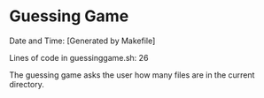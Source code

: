 # Guessing Game

Date and Time: [Generated by Makefile]

Lines of code in guessinggame.sh: 26

The guessing game asks the user how many files are in the current directory.
